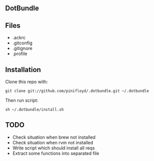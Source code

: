 ## DotBundle ##

## Files ##

* .ackrc
* .gitconfig
* .gitignore
* .profile

## Installation ##
Clone this repo with:

    git clone git://github.com/pinifloyd/.dotbundle.git ~/.dotbundle
    
Then run script:

    sh ~/.dotbundle/install.sh

## TODO ##

* Check situation when brew not installed
* Check situation when rvm not installed
* Write script which should install all reqs
* Extract some functions into separated file
